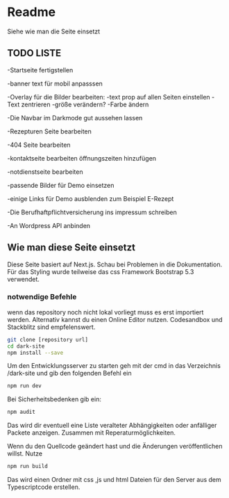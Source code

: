 # Readme

Siehe wie man die Seite einsetzt

## TODO LISTE

-Startseite fertigstellen

-banner text für mobil anpasssen

-Overlay für die Bilder bearbeiten:
-text prop auf allen Seiten einstellen
-Text zentrieren
-größe verändern?
-Farbe ändern

-Die Navbar im Darkmode gut aussehen lassen

-Rezepturen Seite bearbeiten

-404 Seite bearbeiten

-kontaktseite bearbeiten öffnungszeiten hinzufügen

-notdienstseite bearbeiten

-passende Bilder für Demo einsetzen

-einige Links für Demo ausblenden zum Beispiel E-Rezept

-Die Berufhaftpflichtversicherung ins impressum schreiben

-An Wordpress API anbinden

## Wie man diese Seite einsetzt

Diese Seite basiert auf Next.js. Schau bei Problemen in die Dokumentation.
Für das Styling wurde teilweise das css Framework Bootstrap 5.3 verwendet.

### notwendige Befehle

wenn das repository noch nicht lokal vorliegt muss es erst importiert werden.
Alternativ kannst du einen Online Editor nutzen. Codesandbox und Stackblitz sind empfelenswert.

```sh
git clone [repository url]
cd dark-site
npm install --save
```

Um den Entwicklungsserver zu starten geh mit der cmd in das Verzeichnis /dark-site und gib den folgenden Befehl ein

```sh
npm run dev
```

Bei Sicherheitsbedenken gib ein:

```sh
npm audit
```

Das wird dir eventuell eine Liste veralteter Abhängigkeiten oder anfälliger Packete anzeigen. Zusammen mit Reperaturmöglichkeiten.

Wenn du den Quellcode geändert hast und die Änderungen veröffentlichen willst. Nutze

```sh
npm run build
```

Das wird einen Ordner mit css ,js und html Dateien für den Server aus dem Typescriptcode erstellen.

